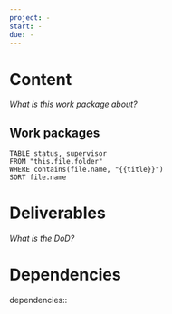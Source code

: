 ```yaml
---
project: -
start: -
due: -
---
```

# Content
_What is this work package about?_

## Work packages
```dataview
TABLE status, supervisor
FROM "this.file.folder"
WHERE contains(file.name, "{{title}}")
SORT file.name
```

# Deliverables
_What is the DoD?_

# Dependencies
dependencies::

